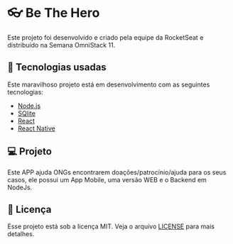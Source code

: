 # :eyeglasses: Be The Hero
Este projeto foi desenvolvido e criado pela equipe da RocketSeat e distribuído na Semana OmniStack 11.

## :rocket: Tecnologias usadas
Este maravilhoso projeto está em desenvolvimento com as seguintes tecnologias:
- [Node.js](https://nodejs.org/en/)
- [SQlite](https://www.sqlite.org/index.html)
- [React](https://reactjs.org)
- [React Native](https://reactnative.dev)

## :computer: Projeto
Este APP ajuda ONGs encontrarem doações/patrocínio/ajuda para os seus casos, ele possui um App Mobile, uma versão WEB e o Backend em NodeJs.

## :memo: Licença
Esse projeto está sob a licença MIT. Veja o arquivo [LICENSE](LICENSE.md) para mais detalhes.
